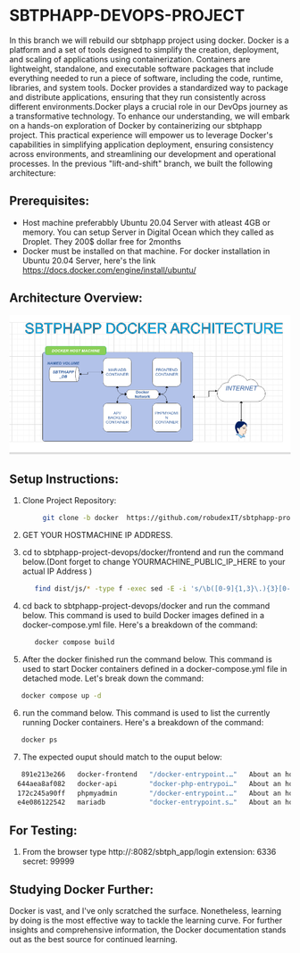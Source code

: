 # SBTPHAPP-DEVOPS-PROJECT

In this branch we will rebuild our sbtphapp project using docker.
Docker is a platform and a set of tools designed to simplify the creation, deployment, and scaling of applications using containerization. Containers are lightweight, standalone, and executable software packages that include everything needed to run a piece of software, including the code, runtime, libraries, and system tools. Docker provides a standardized way to package and distribute applications, ensuring that they run consistently across different environments.Docker plays a crucial role in our DevOps journey as a transformative technology. To enhance our understanding, we will embark on a hands-on exploration of Docker by containerizing our sbtphapp project. This practical experience will empower us to leverage Docker's capabilities in simplifying application deployment, ensuring consistency across environments, and streamlining our development and operational processes.
In the previous "lift-and-shift" branch, we built the following architecture:


## Prerequisites:
  - Host machine preferabbly Ubuntu 20.04 Server with atleast 4GB or memory. You can setup Server in Digital Ocean which they called as Droplet. They 200$ dollar free for 2months 
  - Docker must be installed on that machine. For docker installation in Ubuntu 20.04 Server, here's the link https://docs.docker.com/engine/install/ubuntu/
  



## Architecture Overview: 

![Previous Architecture](screenshots/sbtphapp_docker.png)


## Setup Instructions:

1. Clone Project Repository:<br />

   ```bash
        git clone -b docker  https://github.com/robudexIT/sbtphapp-project-devops.git
   ```
2. GET YOUR HOSTMACHINE IP ADDRESS. 

3. cd to sbtphapp-project-devops/docker/frontend and run the command below.(Dont forget to change YOURMACHINE_PUBLIC_IP_HERE to your actual IP Address )

   ```bash
      find dist/js/* -type f -exec sed -E -i 's/\b([0-9]{1,3}\.){3}[0-9]{1,3}:8081\b/YOURMACHINE_PUBLIC_IP_HERE:8081/g' {} +
   ```
4. cd back to sbtphapp-project-devops/docker and run the command below.
   This command is used to build Docker images defined in a docker-compose.yml file. Here's a breakdown of the command:

   ```bash
      docker compose build  
   ```
5. After the docker finished run the command below. This command is used to start Docker containers defined in a docker-compose.yml file in detached mode. Let's break down the command:
  
  ```bash
     docker compose up -d
  ```
6. run the command below. This command is used to list the currently running Docker containers. Here's a breakdown of the command:

  ```bash
     docker ps
  ```
7. The expected ouput should match to the ouput below:

  ```bash
     891e213e266   docker-frontend   "/docker-entrypoint.…"   About an hour ago   Up About an hour   0.0.0.0:8082->80/tcp, :::8082->80/tcp       docker-frontend-1
    644aea8af082   docker-api        "docker-php-entrypoi…"   About an hour ago   Up About an hour   0.0.0.0:8081->80/tcp, :::8081->80/tcp       docker-api-1
    172c245a90ff   phpmyadmin        "/docker-entrypoint.…"   About an hour ago   Up About an hour   0.0.0.0:8080->80/tcp, :::8080->80/tcp       docker-dbadmin-1
    e4e086122542   mariadb           "docker-entrypoint.s…"   About an hour ago   Up About an hour   0.0.0.0:3307->3306/tcp, :::3307->3306/tcp   docker-mariadb-1

  ```  

## For Testing:
  1. From the browser type http://<YOUR-MACHINE-PUBLIC-IP>:8082/sbtph_app/login
     extension: 6336 <br />
     secret: 99999   <br />


## Studying Docker Further:

 Docker is vast, and I've only scratched the surface. Nonetheless, learning by doing is the most effective way to tackle the learning curve. For further insights and comprehensive information, the Docker documentation stands out as the best source for continued learning.

 
    
  
